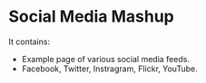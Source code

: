 Social Media Mashup
============================

It contains:

* Example page of various social media feeds.
* Facebook, Twitter, Instragram, Flickr, YouTube.
